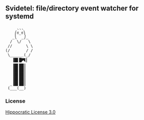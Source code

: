 ## Svidetel: file/directory event watcher for systemd ##
```
     ◟◟◟
    ⎛ಠ_ಠ⎞
   _⎝  _⎠_
  /  \/   \
 //      \ \
(/       / /
 \______(_/
   ▐█▌█🭫║
   ▐█▌██║
   ▐█▌██║
   ▐█▌██║
   ▐█▌██║
  _▐█▌██║
 (___(__)
```

### License ###

[Hippocratic License 3.0](https://github.com/roadkell/wiktion/blob/main/LICENSE.md)
